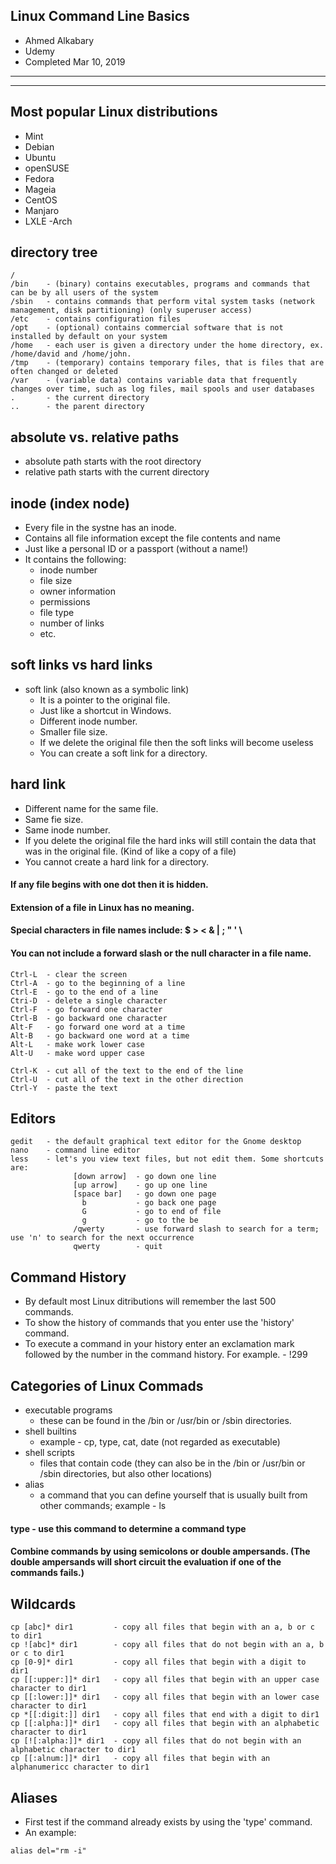 ## Linux Command Line Basics
- Ahmed Alkabary
- Udemy
- Completed Mar 10, 2019
---
---
## Most popular Linux distributions
- Mint
- Debian
- Ubuntu
- openSUSE
- Fedora
- Mageia
- CentOS
- Manjaro
- LXLE
-Arch


## directory tree
```
/
/bin    - (binary) contains executables, programs and commands that can be by all users of the system
/sbin   - contains commands that perform vital system tasks (network management, disk partitioning) (only superuser access)
/etc    - contains configuration files
/opt    - (optional) contains commercial software that is not installed by default on your system
/home   - each user is given a directory under the home directory, ex. /home/david and /home/john.
/tmp    - (temporary) contains temporary files, that is files that are often changed or deleted
/var    - (variable data) contains variable data that frequently changes over time, such as log files, mail spools and user databases
.       - the current directory
..      - the parent directory
```

## absolute vs. relative paths
- absolute path starts with the root directory
- relative path starts with the current directory
	
## inode (index node)
- Every file in the systne has an inode.
- Contains all file information except the file contents and name
- Just like a personal ID or a passport (without a name!)
- It contains the following:
    - inode number
    - file size
    - owner information
    - permissions
    - file type
    - number of links
    - etc.
		
## soft links vs hard links
- soft link (also known as a symbolic link)
    - It is a pointer to the original file.
    - Just like a shortcut in Windows.
    - Different inode number.
    - Smaller file size.
    - If we delete the original file then the soft links will become useless
    - You can create a soft link for a directory.
		
## hard link
- Different name for the same file.
- Same fie size.
- Same inode number.
- If you delete the original file the hard inks will still contain the data that was in the original file.  (Kind of like a copy of  a file)
- You cannot create a hard link for a directory.
	
#### If any file begins with one dot then it is hidden.	

#### Extension of a file in Linux has no meaning.
	
#### Special characters in file names include: $ > < & | ; " ' \
#### You can not include a forward slash or  the null character in a file name.
````
Ctrl-L  - clear the screen
Ctrl-A  - go to the beginning of a line
Ctrl-E  - go to the end of a line
Ctri-D  - delete a single character
Ctrl-F  - go forward one character
Ctrl-B  - go backward one character
Alt-F   - go forward one word at a time
Alt-B   - go backward one word at a time   
Alt-L   - make work lower case
Alt-U   - make word upper case

Ctrl-K	- cut all of the text to the end of the line
Ctrl-U	- cut all of the text in the other direction
Ctrl-Y	- paste the text
````

## Editors
```
gedit   - the default graphical text editor for the Gnome desktop
nano    - command line editor
less    - let's you view text files, but not edit them. Some shortcuts are:
              [down arrow]  - go down one line
              [up arrow]    - go up one line
              [space bar]   - go down one page
                b           - go back one page
                G           - go to end of file
                g           - go to the be
              /qwerty       - use forward slash to search for a term; use 'n' to search for the next occurrence
              qwerty        - quit
```

## Command History
- By default most Linux ditributions will remember the last 500 commands.
- To show the history of commands that you enter use the 'history' command.
- To execute a command in your history enter an exclamation mark followed by the number in the command history. For example.
      - !299
		
## Categories of Linux Commads
- executable programs
    - these can be found in the /bin or /usr/bin or /sbin directories. 
- shell builtins
    - example - cp, type, cat, date  (not regarded as executable)
- shell scripts
    - files that contain code (they can also be in the /bin or /usr/bin or /sbin directories, but also other locations)
- alias
    - a command that you can define yourself that is usually built from other commands; example - ls

#### type - use this command to determine a command type

#### Combine commands by using semicolons or double ampersands. (The double ampersands will short circuit the evaluation if one of the commands fails.)

## Wildcards
```
cp [abc]* dir1         - copy all files that begin with an a, b or c to dir1
cp ![abc]* dir1        - copy all files that do not begin with an a, b or c to dir1
cp [0-9]* dir1         - copy all files that begin with a digit to dir1
cp [[:upper:]]* dir1   - copy all files that begin with an upper case character to dir1
cp [[:lower:]]* dir1   - copy all files that begin with an lower case character to dir1
cp *[[:digit:]] dir1   - copy all files that end with a digit to dir1
cp [[:alpha:]]* dir1   - copy all files that begin with an alphabetic character to dir1
cp [![:alpha:]]* dir1  - copy all files that do not begin with an alphabetic character to dir1
cp [[:alnum:]]* dir1   - copy all files that begin with an alphanumericc character to dir1
```

## Aliases
- First test if the command already exists by using the 'type' command.  
- An example:
```
alias del="rm -i"
```
